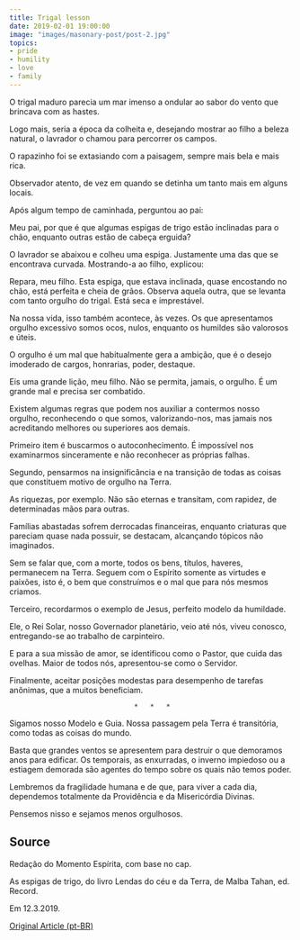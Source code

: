 ```yaml
---
title: Trigal lesson
date: 2019-02-01 19:00:00
image: "images/masonary-post/post-2.jpg"
topics: 
- pride
- humility
- love
- family
---
```


O trigal maduro parecia um mar imenso a ondular ao sabor do vento que brincava
com as hastes.

Logo mais, seria a época da colheita e, desejando mostrar ao filho a beleza
natural, o lavrador o chamou para percorrer os campos.

O rapazinho foi se extasiando com a paisagem, sempre mais bela e mais rica.

Observador atento, de vez em quando se detinha um tanto mais em alguns locais.

Após algum tempo de caminhada, perguntou ao pai:

Meu pai, por que é que algumas espigas de trigo estão inclinadas para o chão,
enquanto outras estão de cabeça erguida?

O lavrador se abaixou e colheu uma espiga. Justamente uma das que se encontrava
curvada. Mostrando-a ao filho, explicou:

Repara, meu filho. Esta espiga, que estava inclinada, quase encostando no chão,
está perfeita e cheia de grãos. Observa aquela outra, que se levanta com tanto
orgulho do trigal. Está seca e imprestável.

Na nossa vida, isso também acontece, às vezes. Os que apresentamos orgulho
excessivo somos ocos, nulos, enquanto os humildes são valorosos e úteis.

O orgulho é um mal que habitualmente gera a ambição, que é o desejo imoderado
de cargos, honrarias, poder, destaque.

Eis uma grande lição, meu filho. Não se permita, jamais, o orgulho. É um grande
mal e precisa ser combatido.

Existem algumas regras que podem nos auxiliar a contermos nosso orgulho,
reconhecendo o que somos, valorizando-nos, mas jamais nos acreditando melhores
ou superiores aos demais.

Primeiro item é buscarmos o autoconhecimento. É impossível nos examinarmos
sinceramente e não reconhecer as próprias falhas.

Segundo, pensarmos na insignificância e na transição de todas as coisas que
constituem motivo de orgulho na Terra.

As riquezas, por exemplo. Não são eternas e transitam, com rapidez, de
determinadas mãos para outras.

Famílias abastadas sofrem derrocadas financeiras, enquanto criaturas que
pareciam quase nada possuir, se destacam, alcançando tópicos não imaginados.

Sem se falar que, com a morte, todos os bens, títulos, haveres, permanecem na
Terra. Seguem com o Espírito somente as virtudes e paixões, isto é, o bem que
construímos e o mal que para nós mesmos criamos.

Terceiro, recordarmos o exemplo de Jesus, perfeito modelo da humildade.

Ele, o Rei Solar, nosso Governador planetário, veio até nós, viveu conosco,
entregando-se ao trabalho de carpinteiro.

E para a sua missão de amor, se identificou como o Pastor, que cuida das
ovelhas. Maior de todos nós, apresentou-se como o Servidor.

Finalmente, aceitar posições modestas para desempenho de tarefas anônimas, que
a muitos beneficiam.

                                   *   *   *

Sigamos nosso Modelo e Guia. Nossa passagem pela Terra é transitória, como
todas as coisas do mundo.

Basta que grandes ventos se apresentem para destruir o que demoramos anos para
edificar. Os temporais, as enxurradas, o inverno impiedoso ou a estiagem
demorada são agentes do tempo sobre os quais não temos poder.

Lembremos da fragilidade humana e de que, para viver a cada dia, dependemos
totalmente da Providência e da Misericórdia Divinas.

Pensemos nisso e sejamos menos orgulhosos.

## Source
Redação do Momento Espírita, com base no cap.  

As espigas de trigo, do livro Lendas do céu e da Terra, de Malba Tahan, ed.
Record.  

Em 12.3.2019.

 


[Original Article (pt-BR)](http://momento.com.br/pt/ler_texto.php?id=5686)
